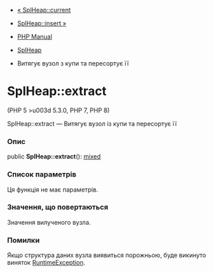 - [« SplHeap::current](splheap.current.md)
- [SplHeap::insert »](splheap.insert.md)

- [PHP Manual](index.md)
- [SplHeap](class.splheap.md)
- Витягує вузол з купи та пересортує її

# SplHeap::extract

(PHP 5 \>u003d 5.3.0, PHP 7, PHP 8)

SplHeap::extract — Витягує вузол із купи та пересортує її

### Опис

public **SplHeap::extract**():
[mixed](language.types.declarations.md#language.types.declarations.mixed)

### Список параметрів

Ця функція не має параметрів.

### Значення, що повертаються

Значення вилученого вузла.

### Помилки

Якщо структура даних вузла виявиться порожньою, буде викинуто виняток
[RuntimeException](class.runtimeexception.md).

